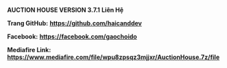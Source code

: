 **AUCTION HOUSE VERSION 3.7.1**
__Liên Hệ__

**Trang GitHub:** __https://github.com/haicanddev__






**Facebook:** __https://facebook.com/gaochoido__



**Mediafire Link:** __https://www.mediafire.com/file/wpu8zpsqz3mjjxr/AuctionHouse.7z/file__
